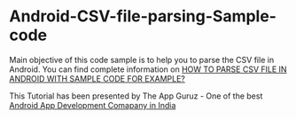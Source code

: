 Android-CSV-file-parsing-Sample-code
====================================

Main objective of this code sample is to help you to parse the CSV file in Android.
You can find complete information on <a href="http://www.theappguruz.com/blog/parse-csv-file-in-android-example-sample-code">HOW TO PARSE CSV FILE IN ANDROID WITH SAMPLE CODE FOR EXAMPLE?</a>


This Tutorial has been presented by The App Guruz - One of the best <a href="http://www.theappguruz.com/android-app-development/">Android App Development Comapany in India</a>

